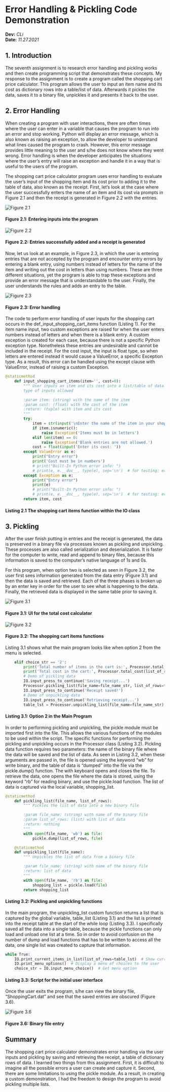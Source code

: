 # Error Handling & Pickling Code Demonstration
**Dev:** *CLi*  
**Date:** *11.27.2021*

## 1. Introduction
The seventh assignment is to research error handling and pickling works and then create programming script that demonstrates these concepts. My response to the assignment is to create a program called the shopping cart price calculator. This program allows the user to input an item name and its cost as dictionary rows into a table/list of data. Afterwards it pickles the data, saves it to a binary file, unpickles it and presents it back to the user.

## 2. Error Handling
When creating a program with user interactions, there are often times where the user can enter in a variable that causes the program to run into an error and stop working. Python will display an error message, which is also known as raising an exception, to allow the developer to understand what lines caused the program to crash. However, this error message provides little meaning to the user and s/he does not know where they went wrong. Error handling is when the developer anticipates the situations where the user’s entry will raise an exception and handle it in a way that is useful to the users of the program. 

The shopping cart price calculator program uses error handling to evaluate the user’s input of the shopping item and its cost prior to adding it to the table of data, also known as the receipt. First, let’s look at the case where the user successfully enters the name of an item and its cost via prompts in Figure 2.1 and then the receipt is generated in Figure 2.2 with the entries.

![Figure 2.1](https://raw.githubusercontent.com/cindy-x-li/IntroToProg-Python-Mod07/main/docs/images/Fig2-1.png "Figure 2.1")
#### Figure 2.1: Entering inputs into the program

![Figure 2.2](https://github.com/cindy-x-li/IntroToProg-Python-Mod07/blob/main/docs/images/Fig2-2.png "Figure 2.2") 
#### Figure 2.2: Entries successfully added and a receipt is generated

Now, let us look at an example, in Figure 2.3, in which the user is entering entries that are not accepted by the program and encounter entry errors by entering a blank entry, using numbers instead of letters for the name of the item and writing out the cost in letters than using numbers. These are three different situations, yet the program is able to trap these exceptions and provide an error message that is understandable to the user. Finally, the user understands the rules and adds an entry to the table.

![Figure 2.3](https://github.com/cindy-x-li/IntroToProg-Python-Mod07/blob/main/docs/images/Fig2-3.png "Figure 2.3") 
#### Figure 2.3: Error handling

The code to perform error handling of user inputs for the shopping cart occurs in the def_input_shopping_cart_items function (Listing 1). For the item name input, two custom exceptions are raised for when the user enters numbers instead of letters and when there is a blank entry. A custom exception is created for each case, because there is not a specific Python exception type. Nonetheless these entries are undesirable and cannot be included in the receipt. For the cost input, the input is float type, so when letters are entered instead it would cause a ValueError, a specific Exception type. As a result, this error can be handled using the except clause with ValueError, instead of raising a custom Exception.

```python
@staticmethod
    def input_shopping_cart_items(item='', cost=0):
        """ User inputs an item and its cost into a list/table of data. Error handling controls the
        type of inputs allowed

        :param item: (string) with the name of the item
        :param cost: (float) with the cost of the item
        :return: (tuple) with item and its cost
        """
        try:
            item = str(input('\nEnter the name of the item in your shopping cart: ')).lower().strip()
            if item.isnumeric():
                raise Exception('Items must be in letters')
            elif len(item) == 0:
                raise Exception('Blank entries are not allowed.')
            cost = float(input('Enter its cost: '))
        except ValueError as e:
            print("Entry error")
            print('Cost must be in numbers')
            # print("Built-In Python error info: ")
            # print(e, e.__doc__, type(e), sep='\n')  # for testing: evaluating errors
        except Exception as e:
            print("Entry error")
            print(e)
            # print("Built-In Python error info: ")
            # print(e, e.__doc__, type(e), sep='\n')  # for testing: evaluating errors
        return item, cost
```
#### Listing 2.1 The shopping cart items function within the IO class

## 3. Pickling
After the user finish putting in entries and the receipt is generated, the data is preserved in a binary file via processes known as pickling and unpickling. These processes are also called serialization and deserialization. It is faster for the computer to write, read and append to binary files, because this information is saved to the computer’s native language of 1s and 0s.

For this program, when option two is selected as seen in Figure 3.2, the user first sees information generated from the data entry (Figure 3.1) and then the data is saved and retrieved. Each of the three phases is broken up by an enter key in order for the user to see what is happening to the data. Finally, the retrieved data is displayed in the same table prior to saving it.

![Figure 3.1](https://github.com/cindy-x-li/IntroToProg-Python-Mod07/blob/main/docs/images/Fig3-1.png "Figure 3.1") 
#### Figure 3.1: UI for the total cost calculator 

![Figure 3.2](https://github.com/cindy-x-li/IntroToProg-Python-Mod07/blob/main/docs/images/Fig3-2.png "Figure 3.2") 
#### Figure 3.2: The shopping cart items functions

Listing 3.1 shows what the main program looks like when option 2 from the menu is selected. 

```python
    elif choice_str == '2':
        print('Total number of items in the cart is:', Processor.total_items(list_of_rows=table_lst))
        print('Total cost in the cart:', Processor.total_cost(list_of_rows=table_lst))
        # Demo of pickling data
        IO.input_press_to_continue('Saving receipt...')
        Processor.pickling_list(file_name=file_name_str, list_of_rows=table_lst)
        IO.input_press_to_continue('Receipt saved!')
        # Demo of unpickling data
        IO.input_press_to_continue('Retrieving receipt...')
        table_lst = Processor.unpickling_list(file_name=file_name_str)
```
#### Listing 3.1: Option 2 in the Main Program

In order to performing pickling and unpickling, the pickle module must be imported first into the file. This allows the various functions of the modules to be used within the script. The specific functions for performing the pickling and unpickling occurs in the Processor class (Listing 3.2). Pickling data function requires two parameters: the name of the binary file where the data will be saved and the list of data. As seen in Listing 3.2, when these arguments are passed in, the file is opened using the keyword “wb” for write binary, and the table of data is “dumped” into the file via the pickle.dump() function. The with keyboard opens and closes the file. To retrieve the data, one opens the file where the data is stored, using the keyword “rb” for reading binary, and use the pickle.load function. The list of data is captured via the local variable, shopping_list.

```python
@staticmethod
    def pickling_list(file_name, list_of_rows):
        """ Pickles the list of data into a new binary file

        :param file_name: (string) with name of the binary file
        :param list_of_rows: (list) with list of data
        :return: nothing
        """
        with open(file_name, 'wb') as file:
            pickle.dump(list_of_rows, file)

    @staticmethod
    def unpickling_list(file_name):
        """ Unpickles the list of data from a binary file

        :param file_name: (string) with name of the binary file
        :return: list of data
        """
        with open(file_name, 'rb') as file:
            shopping_list = pickle.load(file)
        return shopping_list
```
#### Listing 3.2: Pickling and unpickling functions

In the main program, the unpickling_list custom function returns a list that is captured by the global variable, table_list (Listing 3.1) and the list is printed into the receipt table at the start of the while loop (Listing 3.3). I specifically saved all the data into a single table, because the pickle functions can only load and unload one list at a time. So in order to avoid confusion on the number of dump and load functions that has to be written to access all the data, one single list was created to capture that information. 

```python
while True:
    IO.print_current_items_in_list(list_of_rows=table_lst)  # Show current data
    IO.print_menu_options()  # Display a menu of choices to the user
    choice_str = IO.input_menu_choice()  # Get menu option
```
#### Listing 3.3: Script for the initial user interface

Once the user exits the program, s/he can view the binary file, “ShoppingCart.dat” and see that the saved entries are obscured (Figure 3.6).

![Figure 3.6](https://github.com/cindy-x-li/IntroToProg-Python-Mod07/blob/main/docs/images/Fig3-6.png "Figure 3.6") 
#### Figure 3.6: Binary file entry

## Summary
The shopping cart price calculator demonstrates error handling via the user inputs and pickling by saving and retrieving the receipt, a table of dictionary rows of data. I learned two things from this assignment. First, it is difficult to imagine all the possible errors a user can create and capture it. Second, there are some limitations to using the pickle module. As a result, in creating a custom demonstration, I had the freedom to design the program to avoid pickling multiple lists.

